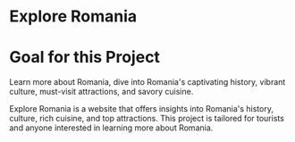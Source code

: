 # Explore Romania

# Goal for this Project
Learn more about Romania, dive into Romania's captivating history, vibrant culture, must-visit attractions, and savory cuisine.

Explore Romania is a website that offers insights into Romania's history, culture, rich cuisine, and top attractions. This project is tailored for tourists and anyone interested in learning more about Romania.